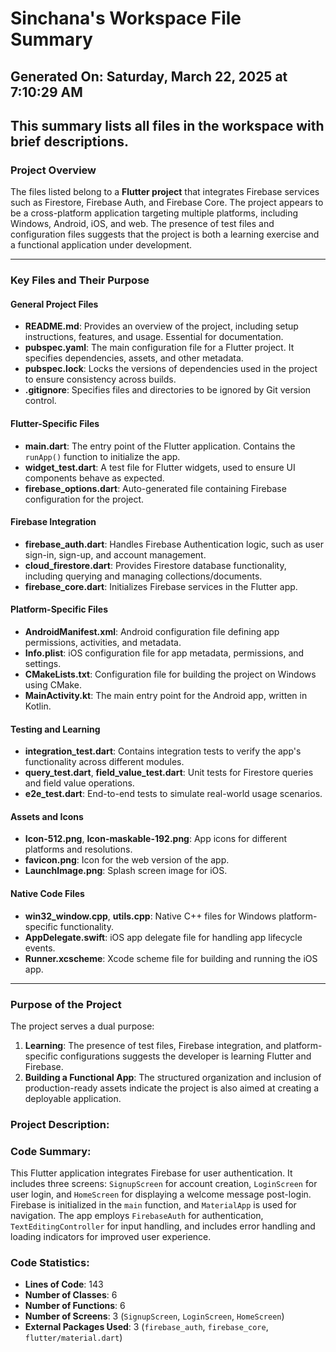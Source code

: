 # Sinchana's Workspace File Summary
## Generated On: Saturday, March 22, 2025 at 7:10:29 AM
This summary lists all files in the workspace with brief descriptions.
---
### Project Overview

The files listed belong to a **Flutter project** that integrates Firebase services such as Firestore, Firebase Auth, and Firebase Core. The project appears to be a cross-platform application targeting multiple platforms, including Windows, Android, iOS, and web. The presence of test files and configuration files suggests that the project is both a learning exercise and a functional application under development.

---

### Key Files and Their Purpose

#### General Project Files
- **README.md**: Provides an overview of the project, including setup instructions, features, and usage. Essential for documentation.
- **pubspec.yaml**: The main configuration file for a Flutter project. It specifies dependencies, assets, and other metadata.
- **pubspec.lock**: Locks the versions of dependencies used in the project to ensure consistency across builds.
- **.gitignore**: Specifies files and directories to be ignored by Git version control.

#### Flutter-Specific Files
- **main.dart**: The entry point of the Flutter application. Contains the `runApp()` function to initialize the app.
- **widget_test.dart**: A test file for Flutter widgets, used to ensure UI components behave as expected.
- **firebase_options.dart**: Auto-generated file containing Firebase configuration for the project.

#### Firebase Integration
- **firebase_auth.dart**: Handles Firebase Authentication logic, such as user sign-in, sign-up, and account management.
- **cloud_firestore.dart**: Provides Firestore database functionality, including querying and managing collections/documents.
- **firebase_core.dart**: Initializes Firebase services in the Flutter app.

#### Platform-Specific Files
- **AndroidManifest.xml**: Android configuration file defining app permissions, activities, and metadata.
- **Info.plist**: iOS configuration file for app metadata, permissions, and settings.
- **CMakeLists.txt**: Configuration file for building the project on Windows using CMake.
- **MainActivity.kt**: The main entry point for the Android app, written in Kotlin.

#### Testing and Learning
- **integration_test.dart**: Contains integration tests to verify the app's functionality across different modules.
- **query_test.dart**, **field_value_test.dart**: Unit tests for Firestore queries and field value operations.
- **e2e_test.dart**: End-to-end tests to simulate real-world usage scenarios.

#### Assets and Icons
- **Icon-512.png**, **Icon-maskable-192.png**: App icons for different platforms and resolutions.
- **favicon.png**: Icon for the web version of the app.
- **LaunchImage.png**: Splash screen image for iOS.

#### Native Code Files
- **win32_window.cpp**, **utils.cpp**: Native C++ files for Windows platform-specific functionality.
- **AppDelegate.swift**: iOS app delegate file for handling app lifecycle events.
- **Runner.xcscheme**: Xcode scheme file for building and running the iOS app.

---

### Purpose of the Project

The project serves a dual purpose:
1. **Learning**: The presence of test files, Firebase integration, and platform-specific configurations suggests the developer is learning Flutter and Firebase.
2. **Building a Functional App**: The structured organization and inclusion of production-ready assets indicate the project is also aimed at creating a deployable application. 
### Project Description:
 ### Code Summary:
This Flutter application integrates Firebase for user authentication. It includes three screens: `SignupScreen` for account creation, `LoginScreen` for user login, and `HomeScreen` for displaying a welcome message post-login. Firebase is initialized in the `main` function, and `MaterialApp` is used for navigation. The app employs `FirebaseAuth` for authentication, `TextEditingController` for input handling, and includes error handling and loading indicators for improved user experience.

### Code Statistics:
- **Lines of Code**: 143  
- **Number of Classes**: 6  
- **Number of Functions**: 6  
- **Number of Screens**: 3 (`SignupScreen`, `LoginScreen`, `HomeScreen`)  
- **External Packages Used**: 3 (`firebase_auth`, `firebase_core`, `flutter/material.dart`)
